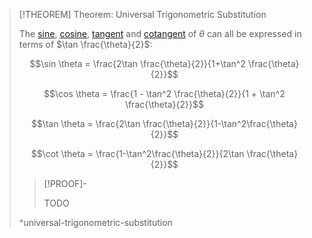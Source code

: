 >[!THEOREM] Theorem: Universal Trigonometric Substitution
>
>The [sine](../Real%20Sine%20Function/Real%20Sine%20Function.md), [cosine](../Real%20Cosine%20Function/Real%20Cosine%20Function.md), [tangent](../Real%20Tangent%20Function/Real%20Tangent%20Function.md) and [cotangent](../Real%20Cotangent%20Substitution/Real%20Cotangent%20Function.md) of $\theta$ can all be expressed in terms of $\tan \frac{\theta}{2}$:
>
>$$\sin \theta = \frac{2\tan \frac{\theta}{2}}{1+\tan^2 \frac{\theta}{2}}$$
>
>$$\cos \theta = \frac{1 - \tan^2 \frac{\theta}{2}}{1 + \tan^2 \frac{\theta}{2}}$$
>
>$$\tan \theta = \frac{2\tan \frac{\theta}{2}}{1-\tan^2\frac{\theta}{2}}$$
>
>$$\cot \theta = \frac{1-\tan^2\frac{\theta}{2}}{2\tan \frac{\theta}{2}}$$
>
>>[!PROOF]-
>>
>>TODO
>>
>
>^universal-trigonometric-substitution
>